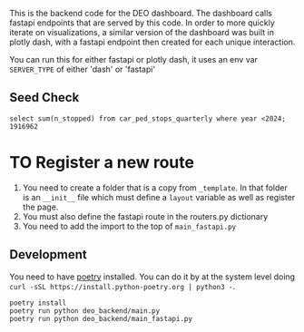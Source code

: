This is the backend code for the DEO dashboard. The dashboard calls fastapi endpoints that are served by this code. In order to more quickly iterate on visualizations, a similar version of the dashboard was built in plotly dash, with a fastapi endpoint then created for each unique interaction. 

You can run this for either fastapi or plotly dash, it uses an env var `SERVER_TYPE` of either 'dash' or 'fastapi'

## Seed Check
```
select sum(n_stopped) from car_ped_stops_quarterly where year <2024;
1916962
```

# TO Register a new route

1. You need to create a folder that is a copy from `_template`. In that folder is an `__init__` file which must define a `layout` variable as well as register the page.
2. You must also define the fastapi route in the routers.py dictionary
3. You need to add the import to the top of `main_fastapi.py`

## Development

You need to have [poetry](https://pypi.org/project/poetry/) installed. You can do it by at the system level doing `curl -sSL https://install.python-poetry.org | python3 -`.

```
poetry install
poetry run python deo_backend/main.py
poetry run python deo_backend/main_fastapi.py
```
